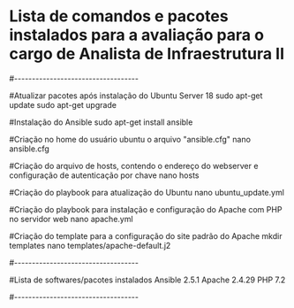 # Lista de comandos e pacotes instalados para a avaliação para o cargo de Analista de Infraestrutura II

#-----------------------------------

#Atualizar pacotes após instalação do Ubuntu Server 18
sudo apt-get update
sudo apt-get upgrade

#Instalação do Ansible
sudo apt-get install ansible

#Criação no home do usuário ubuntu o arquivo "ansible.cfg"
nano ansible.cfg

#Criação do arquivo de hosts, contendo o endereço do webserver e configuração de autenticação por chave
nano hosts

#Criação do playbook para atualização do Ubuntu
nano ubuntu_update.yml

#Criação do playbook para instalação e configuração do Apache com PHP no servidor web
nano apache.yml

#Criação do template para a configuração do site padrão do Apache
mkdir templates
nano templates/apache-default.j2

#-----------------------------------

#Lista de softwares/pacotes instalados
Ansible 2.5.1
Apache 2.4.29
PHP 7.2

#-----------------------------------
